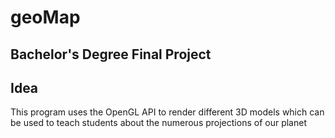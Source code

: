 # geoMap

## Bachelor's Degree Final Project
## Idea
This program uses the OpenGL API to render different 3D models which can be used to teach students about the numerous projections of our planet
